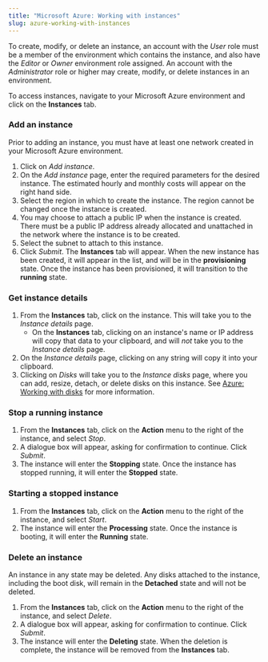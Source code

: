 ```yaml
---
title: "Microsoft Azure: Working with instances"
slug: azure-working-with-instances
---
```



To create, modify, or delete an instance, an account with the *User* role must be a member of the environment which contains the instance, and also have the *Editor* or *Owner* environment role assigned.  An account with the *Administrator* role or higher may create, modify, or delete instances in an environment.

To access instances, navigate to your Microsoft Azure environment and click on the **Instances** tab.

<!-- Creating an environment - Advanced - Select region -->

### Add an instance

Prior to adding an instance, you must have at least one network created in your Microsoft Azure environment.

   1. Click on *Add instance*.
   1. On the *Add instance* page, enter the required parameters for the desired instance.  The estimated hourly and monthly costs will appear on the right hand side.
   1. Select the region in which to create the instance.  The region cannot be changed once the instance is created.
   1. You may choose to attach a public IP when the instance is created.  There must be a public IP address already allocated and unattached in the network where the instance is to be created.
   1. Select the subnet to attach to this instance.
   1. Click *Submit*.  The **Instances** tab will appear.  When the new instance has been created, it will appear in the list, and will be in the **provisioning** state.  Once the instance has been provisioned, it will transition to the **running** state.

### Get instance details

1. From the **Instances** tab, click on the instance.  This will take you to the *Instance details* page.
   - On the **Instances** tab, clicking on an instance's name or IP address will copy that data to your clipboard, and will *not* take you to the *Instance details* page.
1. On the *Instance details* page, clicking on any string will copy it into your clipboard.
1. Clicking on *Disks* will take you to the *Instance disks* page, where you can add, resize, detach, or delete disks on this instance. See [Azure: Working with disks](azure-working-with-disks.md) for more information.

### Stop a running instance

1. From the **Instances** tab, click on the **Action** menu to the right of the instance, and select *Stop*.
1. A dialogue box will appear, asking for confirmation to continue.  Click *Submit*.
1. The instance will enter the **Stopping** state.  Once the instance has stopped running, it will enter the **Stopped** state.

### Starting a stopped instance

1. From the **Instances** tab, click on the **Action** menu to the right of the instance, and select *Start*.
1. The instance will enter the **Processing** state.  Once the instance is booting, it will enter the **Running** state.

### Delete an instance

An instance in any state may be deleted.  Any disks attached to the instance, including the boot disk, will remain in the **Detached** state and will not be deleted.

1. From the **Instances** tab, click on the **Action** menu to the right of the instance, and select *Delete*.
1. A dialogue box will appear, asking for confirmation to continue.  Click *Submit*.
1. The instance will enter the **Deleting** state.  When the deletion is complete, the instance will be removed from the **Instances** tab.
